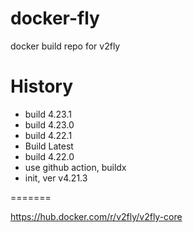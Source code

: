 # docker-fly
docker build repo for v2fly

# History

* build 4.23.1
* build 4.23.0
* build 4.22.1
* Build Latest
* build 4.22.0
* use github action, buildx
* init, ver v4.21.3

=======

https://hub.docker.com/r/v2fly/v2fly-core

